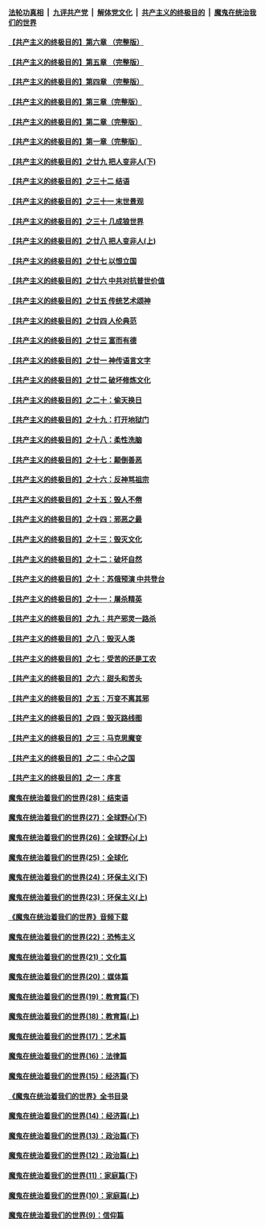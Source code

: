 

####  [法轮功真相](../../../../basic/blob/master/README.md?t=04162030) &nbsp;|&nbsp; [九评共产党](../../../../9ping.md/blob/master/README.md?t=04162030) &nbsp;|&nbsp; [解体党文化](../../../../jtdwh.md/blob/master/README.md?t=04162030)  &nbsp;|&nbsp; [共产主义的终极目的](../../../../gczydzjmd.md/blob/master/README.md?t=04162030) &nbsp;|&nbsp; [魔鬼在统治我们的世界](../../../../mgztzwmdsj.md/blob/master/README.md?t=04162030) 

#### [【共产主义的终极目的】第六章 （完整版）](../pages/nsc422/n11428913.md?t=04162030) 

#### [【共产主义的终极目的】第五章 （完整版）](../pages/nsc422/n11428912.md?t=04162030) 

#### [【共产主义的终极目的】第四章 （完整版）](../pages/nsc422/n11428907.md?t=04162030) 

#### [【共产主义的终极目的】第三章（完整版）](../pages/nsc422/n11428848.md?t=04162030) 

#### [【共产主义的终极目的】第二章（完整版）](../pages/nsc422/n11428831.md?t=04162030) 

#### [【共产主义的终极目的】第一章（完整版）](../pages/nsc422/n11417651.md?t=04162030) 

#### [【共产主义的终极目的】之廿九 把人变非人(下)](../pages/nsc422/n11344140.md?t=04162030) 

#### [【共产主义的终极目的】之三十二 结语](../pages/nsc422/n11360535.md?t=04162030) 

#### [【共产主义的终极目的】之三十一 末世景观](../pages/nsc422/n11351129.md?t=04162030) 

#### [【共产主义的终极目的】之三十 几成狼世界](../pages/nsc422/n11348280.md?t=04162030) 

#### [【共产主义的终极目的】之廿八 把人变非人(上)](../pages/nsc422/n11340492.md?t=04162030) 

#### [【共产主义的终极目的】之廿七 以恨立国](../pages/nsc422/n11336944.md?t=04162030) 

#### [【共产主义的终极目的】之廿六 中共对抗普世价值](../pages/nsc422/n11324785.md?t=04162030) 

#### [【共产主义的终极目的】之廿五 传统艺术颂神](../pages/nsc422/n11296396.md?t=04162030) 

#### [【共产主义的终极目的】之廿四 人伦典范](../pages/nsc422/n11296397.md?t=04162030) 

#### [【共产主义的终极目的】之廿三 富而有德](../pages/nsc422/n11283598.md?t=04162030) 

#### [【共产主义的终极目的】之廿一 神传语言文字](../pages/nsc422/n11263265.md?t=04162030) 

#### [【共产主义的终极目的】之廿二 破坏修炼文化](../pages/nsc422/n11245728.md?t=04162030) 

#### [【共产主义的终极目的】之二十：偷天换日](../pages/nsc422/n11238846.md?t=04162030) 

#### [【共产主义的终极目的】之十九：打开地狱门](../pages/nsc422/n11206376.md?t=04162030) 

#### [【共产主义的终极目的】之十八：柔性洗脑](../pages/nsc422/n11199994.md?t=04162030) 

#### [【共产主义的终极目的】之十七：颠倒善恶](../pages/nsc422/n11179782.md?t=04162030) 

#### [【共产主义的终极目的】之十六：反神骂祖宗](../pages/nsc422/n11166798.md?t=04162030) 

#### [【共产主义的终极目的】之十五：毁人不倦](../pages/nsc422/n11166792.md?t=04162030) 

#### [【共产主义的终极目的】之十四：邪恶之最](../pages/nsc422/n11150249.md?t=04162030) 

#### [【共产主义的终极目的】之十三：毁灭文化](../pages/nsc422/n11135227.md?t=04162030) 

#### [【共产主义的终极目的】之十二：破坏自然](../pages/nsc422/n11135214.md?t=04162030) 

#### [【共产主义的终极目的】之十：苏俄预演 中共登台](../pages/nsc422/n11118424.md?t=04162030) 

#### [【共产主义的终极目的】之十一：屠杀精英](../pages/nsc422/n11118442.md?t=04162030) 

#### [【共产主义的终极目的】之九：共产邪灵一路杀](../pages/nsc422/n11114139.md?t=04162030) 

#### [【共产主义的终极目的】之八：毁灭人类](../pages/nsc422/n11108503.md?t=04162030) 

#### [【共产主义的终极目的】之七：受苦的还是工农](../pages/nsc422/n11101809.md?t=04162030) 

#### [【共产主义的终极目的】之六：甜头和苦头](../pages/nsc422/n11096971.md?t=04162030) 

#### [【共产主义的终极目的】之五：万变不离其邪](../pages/nsc422/n11091285.md?t=04162030) 

#### [【共产主义的终极目的】之四：毁灭路线图](../pages/nsc422/n11086284.md?t=04162030) 

#### [【共产主义的终极目的】之三：马克思魔变](../pages/nsc422/n11061941.md?t=04162030) 

#### [【共产主义的终极目的】之二：中心之国](../pages/nsc422/n11047728.md?t=04162030) 

#### [【共产主义的终极目的】之一：序言](../pages/nsc422/n11086077.md?t=04162030) 

#### [魔鬼在统治着我们的世界(28)：结束语](../pages/nsc422/n10936246.md?t=04162030) 

#### [魔鬼在统治着我们的世界(27)：全球野心(下)](../pages/nsc422/n10928319.md?t=04162030) 

#### [魔鬼在统治着我们的世界(26)：全球野心(上)](../pages/nsc422/n10900318.md?t=04162030) 

#### [魔鬼在统治着我们的世界(25)：全球化](../pages/nsc422/n10788205.md?t=04162030) 

#### [魔鬼在统治着我们的世界(24)：环保主义(下)](../pages/nsc422/n10695307.md?t=04162030) 

#### [魔鬼在统治着我们的世界(23)：环保主义(上)](../pages/nsc422/n10688613.md?t=04162030) 

#### [《魔鬼在统治着我们的世界》音频下载](../pages/nsc422/n10635553.md?t=04162030) 

#### [魔鬼在统治着我们的世界(22)：恐怖主义](../pages/nsc422/n10614727.md?t=04162030) 

#### [魔鬼在统治着我们的世界(21)：文化篇](../pages/nsc422/n10597706.md?t=04162030) 

#### [魔鬼在统治着我们的世界(20)：媒体篇](../pages/nsc422/n10586579.md?t=04162030) 

#### [魔鬼在统治着我们的世界(19)：教育篇(下)](../pages/nsc422/n10564808.md?t=04162030) 

#### [魔鬼在统治着我们的世界(18)：教育篇(上)](../pages/nsc422/n10526970.md?t=04162030) 

#### [魔鬼在统治着我们的世界(17)：艺术篇](../pages/nsc422/n10499093.md?t=04162030) 

#### [魔鬼在统治着我们的世界(16)：法律篇](../pages/nsc422/n10485969.md?t=04162030) 

#### [魔鬼在统治着我们的世界(15)：经济篇(下)](../pages/nsc422/n10469975.md?t=04162030) 

#### [《魔鬼在统治着我们的世界》全书目录](../pages/nsc422/n10464261.md?t=04162030) 

#### [魔鬼在统治着我们的世界(14)：经济篇(上)](../pages/nsc422/n10457370.md?t=04162030) 

#### [魔鬼在统治着我们的世界(13)：政治篇(下)](../pages/nsc422/n10448270.md?t=04162030) 

#### [魔鬼在统治着我们的世界(12)：政治篇(上)](../pages/nsc422/n10444576.md?t=04162030) 

#### [魔鬼在统治着我们的世界(11)：家庭篇(下)](../pages/nsc422/n10440961.md?t=04162030) 

#### [魔鬼在统治着我们的世界(10)：家庭篇(上)](../pages/nsc422/n10435448.md?t=04162030) 

#### [魔鬼在统治着我们的世界(9)：信仰篇](../pages/nsc422/n10432159.md?t=04162030) 

